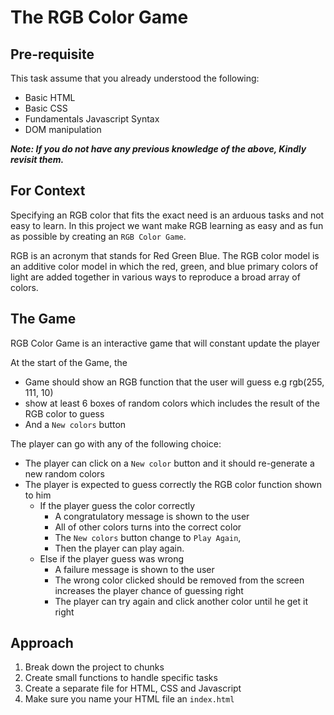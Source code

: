 # The RGB Color Game

## Pre-requisite

This task assume that you already understood the following:

- Basic HTML
- Basic CSS
- Fundamentals Javascript Syntax
- DOM manipulation

***Note: If you do not have any previous knowledge of the above, Kindly revisit them.***

## For Context

Specifying an RGB color that fits the exact need is an arduous tasks and not easy to learn. In this project we want make RGB learning as easy and as fun as possible by creating an `RGB Color Game`.

RGB is an acronym that stands for Red Green Blue. The RGB color model is an additive color model in which the red, green, and blue primary colors of light are added together in various ways to reproduce a broad array of colors.

## The Game

RGB Color Game is an interactive game that will constant update the player

At the start of the Game, the

- Game should show an RGB function that the user will guess e.g rgb(255, 111, 10)
- show at least 6 boxes of random colors which includes the result of the RGB color to guess
- And a `New colors` button

The player can go with any of the following choice:
<!-- The flow -->

- The player can click on a `New color` button and it should re-generate a new random colors
- The player is expected to guess correctly the RGB color function shown to him
  - If the player guess the color correctly
    - A congratulatory message is shown to the user
    - All of other colors turns into the correct color
    - The `New colors` button change to `Play Again`,
    - Then the player can play again.
  - Else if the player guess was wrong
    - A failure message is shown to the user
    - The wrong color clicked should be removed from the screen increases the player chance of guessing right
    - The player can try again and click another color until he get it right

## Approach

1. Break down the project to chunks
2. Create small functions to handle specific tasks
3. Create a separate file for HTML, CSS and Javascript
4. Make sure you name your HTML file an `index.html`
